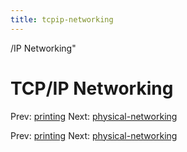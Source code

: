 ```yaml
---
title: tcpip-networking
---
```


/IP Networking"

# TCP/IP Networking

Prev: [printing](printing.md) Next:
[physical-networking](physical-networking.md)

Prev: [printing](printing.md) Next:
[physical-networking](physical-networking.md)
